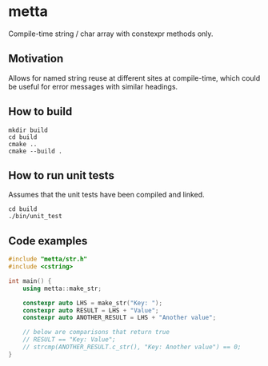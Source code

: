 # metta
Compile-time string / char array with constexpr methods only.

## Motivation
Allows for named string reuse at different sites at compile-time, which could be useful for error messages with similar headings.

## How to build
```
mkdir build
cd build
cmake ..
cmake --build .
```

## How to run unit tests
Assumes that the unit tests have been compiled and linked.

```
cd build
./bin/unit_test
```

## Code examples
```c++
#include "metta/str.h"
#include <cstring>

int main() {
    using metta::make_str;

    constexpr auto LHS = make_str("Key: ");
    constexpr auto RESULT = LHS + "Value";
    constexpr auto ANOTHER_RESULT = LHS + "Another value";

    // below are comparisons that return true
    // RESULT == "Key: Value";
    // strcmp(ANOTHER_RESULT.c_str(), "Key: Another value") == 0;
}
```
